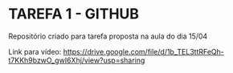 # TAREFA 1 - GITHUB
Repositório criado para tarefa proposta na aula do dia 15/04

Link para vídeo: https://drive.google.com/file/d/1b_TEL3ttRFeQh-t7KKh9bzwO_gwI6Xhj/view?usp=sharing
